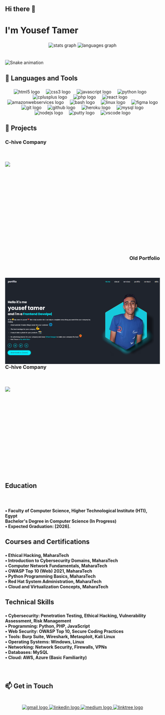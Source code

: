 <h2 align="left">Hi there 👋</h2>

###

<h1 align="left">I'm Yousef Tamer</h1>

###

<div align="center">
  <img src="https://github-readme-stats.vercel.app/api?username=jooexploit&hide_title=false&hide_rank=false&show_icons=true&include_all_commits=true&count_private=true&disable_animations=false&theme=dracula&locale=en&hide_border=false" height="150" alt="stats graph"  />
  <img src="https://github-readme-stats.vercel.app/api/top-langs?username=jooexploit&locale=en&hide_title=false&layout=compact&card_width=320&langs_count=5&theme=dracula&hide_border=false" height="150" alt="languages graph"  />
</div>

###

<br clear="both">

<img src="https://raw.githubusercontent.com/jooexploit/jooexploit/output/snake.svg" alt="Snake animation" />

###

<h2 align="left">🧰 Languages and Tools</h2>

###

<div align="center">
  <img src="https://cdn.jsdelivr.net/gh/devicons/devicon/icons/html5/html5-original.svg" height="30" alt="html5 logo"  />
  <img width="12" />
  <img src="https://cdn.jsdelivr.net/gh/devicons/devicon/icons/css3/css3-original.svg" height="30" alt="css3 logo"  />
  <img width="12" />
  <img src="https://cdn.jsdelivr.net/gh/devicons/devicon/icons/javascript/javascript-original.svg" height="30" alt="javascript logo"  />
  <img width="12" />
  <img src="https://cdn.jsdelivr.net/gh/devicons/devicon/icons/python/python-original.svg" height="30" alt="python logo"  />
  <img width="12" />
  <img src="https://cdn.jsdelivr.net/gh/devicons/devicon/icons/cplusplus/cplusplus-original.svg" height="30" alt="cplusplus logo"  />
  <img width="12" />
  <img src="https://cdn.jsdelivr.net/gh/devicons/devicon/icons/php/php-original.svg" height="30" alt="php logo"  />
  <img width="12" />
  <img src="https://cdn.jsdelivr.net/gh/devicons/devicon/icons/react/react-original.svg" height="30" alt="react logo"  />
  <img width="12" />
  <img src="https://cdn.jsdelivr.net/gh/devicons/devicon/icons/amazonwebservices/amazonwebservices-original-wordmark.svg" height="30" alt="amazonwebservices logo"  />
  <img width="12" />
  <img src="https://cdn.jsdelivr.net/gh/devicons/devicon/icons/bash/bash-original.svg" height="30" alt="bash logo"  />
  <img width="12" />
  <img src="https://cdn.jsdelivr.net/gh/devicons/devicon/icons/linux/linux-original.svg" height="30" alt="linux logo"  />
  <img width="12" />
  <img src="https://cdn.jsdelivr.net/gh/devicons/devicon/icons/figma/figma-original.svg" height="30" alt="figma logo"  />
  <img width="12" />
  <img src="https://cdn.jsdelivr.net/gh/devicons/devicon/icons/git/git-original.svg" height="30" alt="git logo"  />
  <img width="12" />
  <img src="https://cdn.jsdelivr.net/gh/devicons/devicon/icons/github/github-original.svg" height="30" alt="github logo"  />
  <img width="12" />
  <img src="https://cdn.jsdelivr.net/gh/devicons/devicon/icons/heroku/heroku-original.svg" height="30" alt="heroku logo"  />
  <img width="12" />
  <img src="https://cdn.jsdelivr.net/gh/devicons/devicon/icons/mysql/mysql-original.svg" height="30" alt="mysql logo"  />
  <img width="12" />
  <img src="https://cdn.jsdelivr.net/gh/devicons/devicon/icons/nodejs/nodejs-original.svg" height="30" alt="nodejs logo"  />
  <img width="12" />
  <img src="https://cdn.jsdelivr.net/gh/devicons/devicon/icons/putty/putty-original.svg" height="30" alt="putty logo"  />
  <img width="12" />
  <img src="https://cdn.jsdelivr.net/gh/devicons/devicon/icons/vscode/vscode-original.svg" height="30" alt="vscode logo"  />
</div>

###

<h2 align="left">📂 Projects</h2>

###

<h3 align="left">C-hive Company</h3>

###

<br clear="both">

<a href="https://jooexploit.github.io/C-hive/" target="_blank">  <img align="left" height="280" src="https://raw.githubusercontent.com/jooexploit/C-hive/refs/heads/main/image.png"  /></a>

###

<br clear="both">

<h3 align="right"> Old Portfolio</h3>

###

<br clear="both">

<a href="https://jooexploit.github.io/youseftamer-website/" target="_blank"> <img align="right" height="280" src="https://raw.githubusercontent.com/youseftamer/youseftamer-website/a1adafa6f09c6622042e63b6f03773bb6d4dc850/Yousef-Portfolio-Website.png"  /></a>

###

<h3 align="left">C-hive Company</h3>

###

<br clear="both">

<a href="http://ec2-16-170-215-236.eu-north-1.compute.amazonaws.com/" target="_blank">  <img align="left" height="280" src="https://raw.githubusercontent.com/jooexploit/blog-app/refs/heads/main/image.png"  /></a>

###

<br clear="both">

<h2 align="left">Education</h2>

###

<br clear="both">

<h4 align="left">•	Faculty of Computer Science, Higher Technological Institute (HTI), Egypt<br>Bachelor's Degree in Computer Science (In Progress)<br>•	Expected Graduation: [2026].</h4>

###

<h2 align="left">Courses and Certifications</h2>

###

<h4 align="left">• Ethical Hacking, MaharaTech<br>• Introduction to Cybersecurity Domains, MaharaTech<br>• Computer Network Fundamentals, MaharaTech<br>• OWASP Top 10 (Web) 2021, MaharaTech<br>• Python Programming Basics, MaharaTech<br>• Red Hat System Administration, MaharaTech<br>• Cloud and Virtualization Concepts, MaharaTech</h4>

###

<h2 align="left">Technical Skills</h2>

###

<h4 align="left">• Cybersecurity: Penetration Testing, Ethical Hacking, Vulnerability Assessment, Risk Management<br>• Programming: Python, PHP, JavaScript<br>• Web Security: OWASP Top 10, Secure Coding Practices<br>• Tools: Burp Suite, Wireshark, Metasploit, Kali Linux<br>• Operating Systems: Windows, Linux<br>• Networking: Network Security, Firewalls, VPNs<br>• Databases: MySQL<br>• Cloud: AWS, Azure (Basic Familiarity)</h4>

###

<br clear="both">

<h2 align="left">📫 Get in Touch</h2>

###

<br clear="both">

<div align="center">
  <a href="mailto:youseftamereg@gmail.com" target="_blank">
    <img src="https://img.shields.io/static/v1?message=Gmail&logo=gmail&label=&color=D14836&logoColor=white&labelColor=&style=for-the-badge" height="35" alt="gmail logo"  />
  </a>
  <a href="https://www.linkedin.com/in/jooexploit/" target="_blank">
    <img src="https://img.shields.io/static/v1?message=LinkedIn&logo=linkedin&label=&color=0077B5&logoColor=white&labelColor=&style=for-the-badge" height="35" alt="linkedin logo"  />
  </a>
  <a href="https://jooexploit.medium.com/" target="_blank">
    <img src="https://img.shields.io/static/v1?message=Medium&logo=medium&label=&color=12100E&logoColor=white&labelColor=&style=for-the-badge" height="35" alt="medium logo"  />
  </a>
  <a href="https://linktr.ee/jooexploit" target="_blank">
    <img src="https://img.shields.io/static/v1?message=Linktree&logo=linktree&label=&color=1de9b6&logoColor=white&labelColor=&style=for-the-badge" height="35" alt="linktree logo"  />
  </a>
</div>

###
